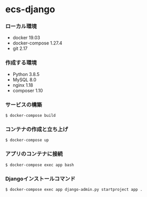 # ecs-django

### ローカル環境
- docker 19.03
- docker-compose 1.27.4
- git 2.17

### 作成する環境
- Python 3.8.5
- MySQL 8.0
- nginx 1.18
- composer 1.10

### サービスの構築
```
$ docker-compose build
```

### コンテナの作成と立ち上げ
```
$ docker-compose up
```

### アプリのコンテナに接続
```
$ docker-compose exec app bash
```

### Djangoインストールコマンド
```
$ docker-compose exec app django-admin.py startproject app .
```
